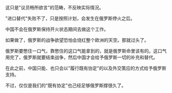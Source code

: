 这只是"议员畅所欲言"的范畴，不反映实际情況。

"进口替代"失败不了，只是按照计划，会发生在俄罗斯停火之后。

中国不会在俄罗斯保持开火状态期间去做这个工作。

如果做了，俄罗斯的战争欲望恐怕会烧红整个欧洲的天空。那就过头了。

俄罗斯要憋住一口气，靠憋住的这口气能拿到的，就是俄罗斯命里该有的。这口气用完了，俄罗斯就要结束战争，然后中国才会给予俄罗斯一切的补充和替代。

在此之前，中国只能、也只会以"履行既有协定"的以及外交策应的方式给予俄罗斯支持。

不过，仅仅是我们的“既有协定"也己经足够俄罗斯撑很久了。
